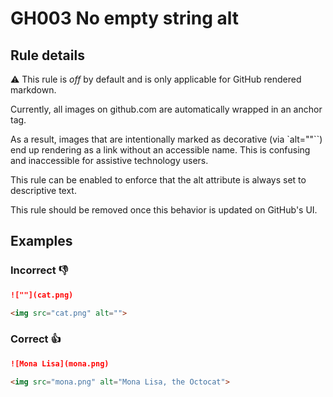 # GH003 No empty string alt

## Rule details

⚠️ This rule is _off_ by default and is only applicable for GitHub rendered markdown.

Currently, all images on github.com are automatically wrapped in an anchor tag.

As a result, images that are intentionally marked as decorative (via `alt=""``) end up rendering as a link without an accessible name. This is confusing and inaccessible for assistive technology users. 

This rule can be enabled to enforce that the alt attribute is always set to descriptive text. 

This rule should be removed once this behavior is updated on GitHub's UI.

## Examples

### Incorrect 👎

```md
![""](cat.png)
```

```html
<img src="cat.png" alt="">
```

### Correct 👍

```md
![Mona Lisa](mona.png)
```

```html
<img src="mona.png" alt="Mona Lisa, the Octocat">
```
